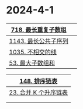 # 2024-4-1

| [718. 最长重复子数组](https://leetcode.cn/problems/maximum-length-of-repeated-subarray/) |      |
| ------------------------------------------------------------ | ---- |
| [1143. 最长公共子序列](https://leetcode.cn/problems/longest-common-subsequence/) |      |
| [1035. 不相交的线](https://leetcode.cn/problems/uncrossed-lines/) |      |
| [53. 最大子数组和](https://leetcode.cn/problems/maximum-subarray/) |      |

| [148. 排序链表](https://leetcode.cn/problems/sort-list/)     |
| ------------------------------------------------------------ |
| [23. 合并 K 个升序链表](https://leetcode.cn/problems/merge-k-sorted-lists/) |
|                                                              |
|                                                              |